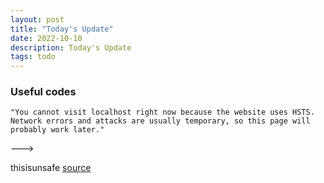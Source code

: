 ```yaml
---
layout: post
title: "Today's Update"
date: 2022-10-10
description: Today's Update
tags: todo
---
```


### Useful codes

```
"You cannot visit localhost right now because the website uses HSTS. Network errors and attacks are usually temporary, so this page will probably work later."
```

---> 

thisisunsafe [source](https://stackoverflow.com/questions/33268264/chromethe-website-uses-hsts-network-errors-this-page-will-probably-work-late)